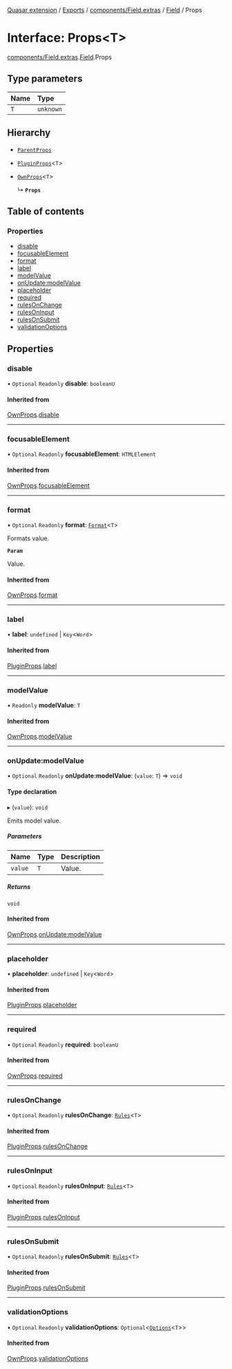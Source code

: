 [Quasar extension](../index.md) / [Exports](../modules.md) / [components/Field.extras](../modules/components_Field_extras.md) / [Field](../modules/components_Field_extras.Field.md) / Props

# Interface: Props<T\>

[components/Field.extras](../modules/components_Field_extras.md).[Field](../modules/components_Field_extras.Field.md).Props

## Type parameters

| Name | Type |
| :------ | :------ |
| `T` | `unknown` |

## Hierarchy

- [`ParentProps`](components_Field_extras.Field.ParentProps.md)

- [`PluginProps`](components_Field_extras.Field.PluginProps.md)<`T`\>

- [`OwnProps`](components_Field_extras.Field.OwnProps.md)<`T`\>

  ↳ **`Props`**

## Table of contents

### Properties

- [disable](components_Field_extras.Field.Props.md#disable)
- [focusableElement](components_Field_extras.Field.Props.md#focusableelement)
- [format](components_Field_extras.Field.Props.md#format)
- [label](components_Field_extras.Field.Props.md#label)
- [modelValue](components_Field_extras.Field.Props.md#modelvalue)
- [onUpdate:modelValue](components_Field_extras.Field.Props.md#onupdate:modelvalue)
- [placeholder](components_Field_extras.Field.Props.md#placeholder)
- [required](components_Field_extras.Field.Props.md#required)
- [rulesOnChange](components_Field_extras.Field.Props.md#rulesonchange)
- [rulesOnInput](components_Field_extras.Field.Props.md#rulesoninput)
- [rulesOnSubmit](components_Field_extras.Field.Props.md#rulesonsubmit)
- [validationOptions](components_Field_extras.Field.Props.md#validationoptions)

## Properties

### disable

• `Optional` `Readonly` **disable**: `booleanU`

#### Inherited from

[OwnProps](components_Field_extras.Field.OwnProps.md).[disable](components_Field_extras.Field.OwnProps.md#disable)

___

### focusableElement

• `Optional` `Readonly` **focusableElement**: `HTMLElement`

#### Inherited from

[OwnProps](components_Field_extras.Field.OwnProps.md).[focusableElement](components_Field_extras.Field.OwnProps.md#focusableelement)

___

### format

• `Optional` `Readonly` **format**: [`Format`](components_Field_extras.Field.Format.md)<`T`\>

Formats value.

**`Param`**

Value.

#### Inherited from

[OwnProps](components_Field_extras.Field.OwnProps.md).[format](components_Field_extras.Field.OwnProps.md#format)

___

### label

• **label**: `undefined` \| `Key`<`Word`\>

#### Inherited from

[PluginProps](components_Field_extras.Field.PluginProps.md).[label](components_Field_extras.Field.PluginProps.md#label)

___

### modelValue

• `Readonly` **modelValue**: `T`

#### Inherited from

[OwnProps](components_Field_extras.Field.OwnProps.md).[modelValue](components_Field_extras.Field.OwnProps.md#modelvalue)

___

### onUpdate:modelValue

• `Optional` `Readonly` **onUpdate:modelValue**: (`value`: `T`) => `void`

#### Type declaration

▸ (`value`): `void`

Emits model value.

##### Parameters

| Name | Type | Description |
| :------ | :------ | :------ |
| `value` | `T` | Value. |

##### Returns

`void`

#### Inherited from

[OwnProps](components_Field_extras.Field.OwnProps.md).[onUpdate:modelValue](components_Field_extras.Field.OwnProps.md#onupdate:modelvalue)

___

### placeholder

• **placeholder**: `undefined` \| `Key`<`Word`\>

#### Inherited from

[PluginProps](components_Field_extras.Field.PluginProps.md).[placeholder](components_Field_extras.Field.PluginProps.md#placeholder)

___

### required

• `Optional` `Readonly` **required**: `booleanU`

#### Inherited from

[OwnProps](components_Field_extras.Field.OwnProps.md).[required](components_Field_extras.Field.OwnProps.md#required)

___

### rulesOnChange

• `Optional` `Readonly` **rulesOnChange**: [`Rules`](../modules/components_api_validation_internal.md#rules)<`T`\>

#### Inherited from

[PluginProps](components_Field_extras.Field.PluginProps.md).[rulesOnChange](components_Field_extras.Field.PluginProps.md#rulesonchange)

___

### rulesOnInput

• `Optional` `Readonly` **rulesOnInput**: [`Rules`](../modules/components_api_validation_internal.md#rules)<`T`\>

#### Inherited from

[PluginProps](components_Field_extras.Field.PluginProps.md).[rulesOnInput](components_Field_extras.Field.PluginProps.md#rulesoninput)

___

### rulesOnSubmit

• `Optional` `Readonly` **rulesOnSubmit**: [`Rules`](../modules/components_api_validation_internal.md#rules)<`T`\>

#### Inherited from

[PluginProps](components_Field_extras.Field.PluginProps.md).[rulesOnSubmit](components_Field_extras.Field.PluginProps.md#rulesonsubmit)

___

### validationOptions

• `Optional` `Readonly` **validationOptions**: `Optional`<[`Options`](components_api_validation_internal.Options.md)<`T`\>\>

#### Inherited from

[OwnProps](components_Field_extras.Field.OwnProps.md).[validationOptions](components_Field_extras.Field.OwnProps.md#validationoptions)
